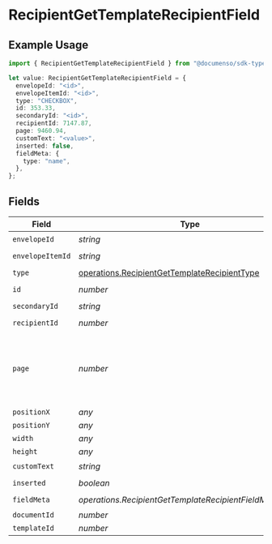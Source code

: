 # RecipientGetTemplateRecipientField

## Example Usage

```typescript
import { RecipientGetTemplateRecipientField } from "@documenso/sdk-typescript/models/operations";

let value: RecipientGetTemplateRecipientField = {
  envelopeId: "<id>",
  envelopeItemId: "<id>",
  type: "CHECKBOX",
  id: 353.33,
  secondaryId: "<id>",
  recipientId: 7147.87,
  page: 9460.94,
  customText: "<value>",
  inserted: false,
  fieldMeta: {
    type: "name",
  },
};
```

## Fields

| Field                                                                                                        | Type                                                                                                         | Required                                                                                                     | Description                                                                                                  |
| ------------------------------------------------------------------------------------------------------------ | ------------------------------------------------------------------------------------------------------------ | ------------------------------------------------------------------------------------------------------------ | ------------------------------------------------------------------------------------------------------------ |
| `envelopeId`                                                                                                 | *string*                                                                                                     | :heavy_check_mark:                                                                                           | N/A                                                                                                          |
| `envelopeItemId`                                                                                             | *string*                                                                                                     | :heavy_check_mark:                                                                                           | N/A                                                                                                          |
| `type`                                                                                                       | [operations.RecipientGetTemplateRecipientType](../../models/operations/recipientgettemplaterecipienttype.md) | :heavy_check_mark:                                                                                           | N/A                                                                                                          |
| `id`                                                                                                         | *number*                                                                                                     | :heavy_check_mark:                                                                                           | N/A                                                                                                          |
| `secondaryId`                                                                                                | *string*                                                                                                     | :heavy_check_mark:                                                                                           | N/A                                                                                                          |
| `recipientId`                                                                                                | *number*                                                                                                     | :heavy_check_mark:                                                                                           | N/A                                                                                                          |
| `page`                                                                                                       | *number*                                                                                                     | :heavy_check_mark:                                                                                           | The page number of the field on the document. Starts from 1.                                                 |
| `positionX`                                                                                                  | *any*                                                                                                        | :heavy_minus_sign:                                                                                           | N/A                                                                                                          |
| `positionY`                                                                                                  | *any*                                                                                                        | :heavy_minus_sign:                                                                                           | N/A                                                                                                          |
| `width`                                                                                                      | *any*                                                                                                        | :heavy_minus_sign:                                                                                           | N/A                                                                                                          |
| `height`                                                                                                     | *any*                                                                                                        | :heavy_minus_sign:                                                                                           | N/A                                                                                                          |
| `customText`                                                                                                 | *string*                                                                                                     | :heavy_check_mark:                                                                                           | N/A                                                                                                          |
| `inserted`                                                                                                   | *boolean*                                                                                                    | :heavy_check_mark:                                                                                           | N/A                                                                                                          |
| `fieldMeta`                                                                                                  | *operations.RecipientGetTemplateRecipientFieldMetaUnion*                                                     | :heavy_check_mark:                                                                                           | N/A                                                                                                          |
| `documentId`                                                                                                 | *number*                                                                                                     | :heavy_minus_sign:                                                                                           | N/A                                                                                                          |
| `templateId`                                                                                                 | *number*                                                                                                     | :heavy_minus_sign:                                                                                           | N/A                                                                                                          |
